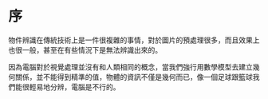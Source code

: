 
# 序

物件辨識在傳統技術上是一件很複雜的事情，對於圖片的預處理很多，而且效果上也很一般，甚至在有些情況下是無法辨識出來的。

因為電腦對於視覺處理並沒有和人類相同的概念，當我們強行用數學模型去建立幾何關係，並不能得到精準的值，物體的資訊不僅是幾何而已，像一個足球跟籃球我們能很輕易地分辨，電腦是不行的。

